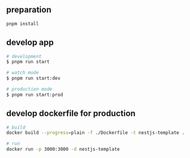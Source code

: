 ## preparation

```sh
pnpm install
```

## develop app

```sh
# development
$ pnpm run start

# watch mode
$ pnpm run start:dev

# production mode
$ pnpm run start:prod
```

## develop dockerfile for production

```sh
# build
docker build --progress=plain -f ./Dockerfile -t nestjs-template .

# run
docker run -p 3000:3000 -d nestjs-template
```
